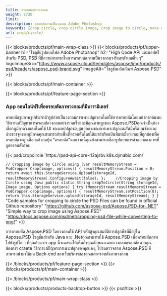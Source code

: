 ```yaml
---
title: ครอบตัดภาพวงกลม
weight: 7730
limit: 
description: ครอบตัดภาพเป็นวงกลม Adobe Photoshop
keywords: [crop circle, crop circle image, crop image to circle, make circle photo]
url: crop/circle/
---
```

{{< blocks/products/pf/main-wrap-class >}}
{{< blocks/products/pf/upper-banner h1="โซลูชันรูปแบบไฟล์ Adobe Photoshop" h2="High Code API และแอปฟรีสำหรับ PSD, PSB ที่มีความสามารถในการครอบตัดภาพเป็นวงกลมวงรีและตัวเลขอื่น ๆ" logoImageSrc="https://www.aspose.cloud/templates/aspose/img/products/psd/headers/aspose_psd-brand.svg" imageAlt="โซลูชันผลิตภัณฑ์ Aspose.PSD" >}}

{{< blocks/products/pf/main-container >}}

{{< blocks/products/pf/feature-page-section >}}
<h3 class="headingpdleft">App ออนไลน์ฟรีเพื่อครอบตัดภาพวงกลมที่มีพารามิเตอร์</h3>
<p>ครอบตัดรูปภาพรูปประจำตัวรูปถ่ายเป็นวงกลมการเพาะปลูกรอบโดยใช้การครอบตัดโดยหน้ากากค้นพบวิธีการแก้ปัญหาการครอบตัดวงกลมอย่างรวดเร็วและมีคุณภาพสูงของ Aspose.PSDคุณจำเป็นต้องเลือกภูมิภาควงกลมโดยใช้ UI ของแอปปลูกระบุศูนย์กลางของการเพาะปลูกและรัศมีหรือบนซ้ายและล่างขวาจุดของภูมิภาคคุณสามารถย้ายพื้นที่ครอบตัดโดยใช้เมาส์หรือแป้นพิมพ์เมื่อวงกลมที่ถูกต้องเพื่อครอบตัดจะถูกเลือกแล้วกดปุ่ม “ครอบตัด”นอกจากนี้คุณยังสามารถเลือกรูปแบบการส่งออกของภาพที่ถูกครอบตัดรอบ</p>
{{< psd/cropcircle `https://psd-api-core-rl2ajsbv.k8s.dynabic.com/` 

`// Cropping image by Circle
using (var resultMemoryStream = PsdCropper.Crop(image, options))
{
	resultMemoryStream.Position = 0;
	return await this.StorageService.Upload(storageId, resultMemoryStream).ConfigureAwait(false);
};` 
`    //Cropping image by Circle using Java
     public static String cropToCircle(String storageId, Image image, Options options) {
        try (MemoryStream resultMemoryStream = PsdCropper.crop(image, options)) {
            resultMemoryStream.setPosition(0);
            return this.StorageService.upload(storageId, resultMemoryStream);
        }
    }` 
"Code samples for cropping to circle the PSD Files can be found in official Github repository"  "https://github.com/aspose-psd/Aspose.PSD-for-.NET" 
"Simple way to crop image using Aspose.PSD" "https://docs.aspose.com/psd/net/cropping-psd-file-while-converting-to-png/" >}}
<p>การครอบตัด Aspose.PSD โดยวงกลมใช้ API รหัสสูงคุณสมบัติการปลูกพืชที่มีอยู่ใน Aspose.PSD โซลูชั่นสำหรับ Java และ .Netคุณสามารถใช้ Aspose.PSD เพื่อครอบตัดภาพไปยังรูปใด ๆ ที่คุณต้องการ app นี้จะแสดงให้เห็นถึงคุณลักษณะเฉพาะวงกลมครอบตัดหากคุณต้องการ craete วิธีการแก้ปัญหาการเพาะปลูกของคุณเอง, โปรดตรวจสอบ Aspose.PSD ก็สามารถนำมาใช้บน Back-end ของเว็บบริการของคุณและครอบตัดภาพวงกลม</p>
<!--<ul>
<li><a href="psb">PSB Circle Crop</a></li>
<li><a href="ellipse">Ellipse crop App</a></li>
</ul>-->
{{< /blocks/products/pf/feature-page-section >}}
{{< /blocks/products/pf/main-container >}}


{{< /blocks/products/pf/main-wrap-class >}}

{{< blocks/products/products-backtop-button >}}
{{< psd/tize >}}
